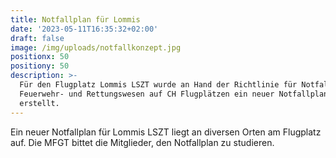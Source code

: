 ```yaml
---
title: Notfallplan für Lommis
date: '2023-05-11T16:35:32+02:00'
draft: false
image: /img/uploads/notfallkonzept.jpg
positionx: 50
positiony: 50
description: >-
  Für den Flugplatz Lommis LSZT wurde an Hand der Richtlinie für Notfallplanung,
  Feuerwehr- und Rettungswesen auf CH Flugplätzen ein neuer Notfallplan
  erstellt.
---
```

Ein neuer Notfallplan für Lommis LSZT liegt an diversen Orten am Flugplatz auf. Die MFGT bittet die Mitglieder, den Notfallplan zu studieren.
